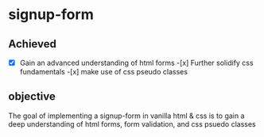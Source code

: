 # signup-form

## Achieved

-[x] Gain an advanced understanding of html forms -[x] Further solidify css fundamentals -[x] make use of css pseudo classes

## objective

The goal of implementing a signup-form in vanilla html & css is to gain a deep understanding of html forms, form validation, and css psuedo classes
